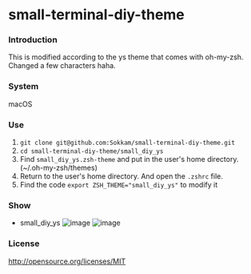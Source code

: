 # small-terminal-diy-theme
### Introduction
This is modified according to the ys theme that comes with oh-my-zsh.
Changed a few characters haha.
### System
macOS
### Use
1. ```git clone git@github.com:Sokkam/small-terminal-diy-theme.git```
2. ```cd small-terminal-diy-theme/small_diy_ys```
1. Find ```small_diy_ys.zsh-theme``` and put in the user's home directory. (~/.oh-my-zsh/themes)
2. Return to the user's home directory. And open the ```.zshrc``` file.
3. Find the code ```export ZSH_THEME="small_diy_ys"``` to modify it
### Show
* small_diy_ys
![image](https://github.com/Sokkam/terminal-diy-theme/blob/master/small_diy_ys/pic/diyys1.png)
![image](https://github.com/Sokkam/terminal-diy-theme/blob/master/small_diy_ys/pic/diyys2.png)
### License
http://opensource.org/licenses/MIT
